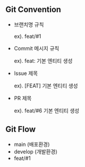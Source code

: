 ## Git Convention

- 브랜치명 규칙
  
  ex). feat/#1
  

- Commit 메시지 규칙
  
  ex). feat: 기본 엔티티 생성
  

- Issue 제목
  
  ex). [FEAT] 기본 엔티티 생성
  

- PR 제목
  
  ex). feat/#6 기본 엔티티 생성

## Git Flow

- main (배포환경)
- develop (개발환경)
- feat/#1
